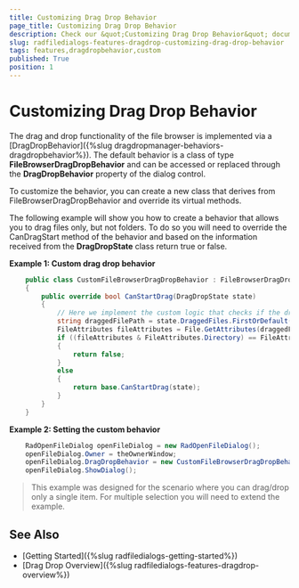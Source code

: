 ```yaml
---
title: Customizing Drag Drop Behavior
page_title: Customizing Drag Drop Behavior
description: Check our &quot;Customizing Drag Drop Behavior&quot; documentation article for the RadFileDialogs {{ site.framework_name }} control.
slug: radfiledialogs-features-dragdrop-customizing-drag-drop-behavior
tags: features,dragdropbehavior,custom
published: True
position: 1
---
```


# Customizing Drag Drop Behavior

The drag and drop functionality of the file browser is implemented via a [DragDropBehavior]({%slug dragdropmanager-behaviors-dragdropbehavior%}). The default behavior is a class of type __FileBrowserDragDropBehavior__ and can be accessed or replaced through the __DragDropBehavior__ property of the dialog control.

To customize the behavior, you can create a new class that derives from FileBrowserDragDropBehavior and override its virtual methods. 

The following example will show you how to create a behavior that allows you to drag files only, but not folders. To do so you will need to override the CanDragStart method of the behavior and based on the information received from the __DragDropState__ class return true or false.

__Example 1: Custom drag drop behavior__ 
```C#
	public class CustomFileBrowserDragDropBehavior : FileBrowserDragDropBehavior
	{
		public override bool CanStartDrag(DragDropState state)
		{
			// Here we implement the custom logic that checks if the dragged item is a file or a folder.
			string draggedFilePath = state.DraggedFiles.FirstOrDefault();
			FileAttributes fileAttributes = File.GetAttributes(draggedFilePath);
			if ((fileAttributes & FileAttributes.Directory) == FileAttributes.Directory)
			{
				return false;
			}
			else
			{
				return base.CanStartDrag(state);
			}
		}
	}
```

__Example 2: Setting the custom behavior__
```C#
	RadOpenFileDialog openFileDialog = new RadOpenFileDialog();
	openFileDialog.Owner = theOwnerWindow;
	openFileDialog.DragDropBehavior = new CustomFileBrowserDragDropBehavior();	
	openFileDialog.ShowDialog();
```

> This example was designed for the scenario where you can drag/drop only a single item. For multiple selection you will need to extend the example.

## See Also  
* [Getting Started]({%slug radfiledialogs-getting-started%})
* [Drag Drop Overview]({%slug radfiledialogs-features-dragdrop-overview%})
